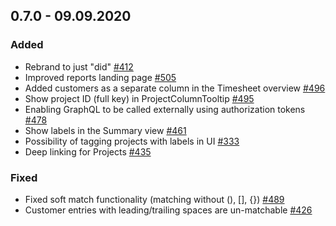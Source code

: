 ## 0.7.0 - 09.09.2020
### Added
- Rebrand to just "did" [#412](https://github.com/Puzzlepart/did/issues/412)
- Improved reports landing page [#505](https://github.com/Puzzlepart/did/issues/505)
- Added customers as a separate column in the Timesheet overview [#496](https://github.com/Puzzlepart/did/issues/496)
- Show project ID (full key) in ProjectColumnTooltip [#495](https://github.com/Puzzlepart/did/issues/495)
- Enabling GraphQL to be called externally using authorization tokens [#478](https://github.com/Puzzlepart/did/issues/478)
- Show labels in the Summary view [#461](https://github.com/Puzzlepart/did/issues/461)
- Possibility of tagging projects with labels in UI [#333](https://github.com/Puzzlepart/did/issues/333)
- Deep linking for Projects [#435](https://github.com/Puzzlepart/did/issues/435)

### Fixed
- Fixed soft match functionality (matching without (), [], {}) [#489](https://github.com/Puzzlepart/did/issues/489)
- Customer entries with leading/trailing spaces are un-matchable [#426](https://github.com/Puzzlepart/did/issues/426)
